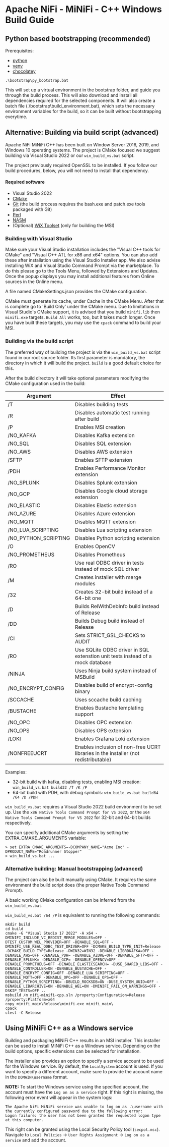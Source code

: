 <!--
  Licensed to the Apache Software Foundation (ASF) under one or more
  contributor license agreements.  See the NOTICE file distributed with
  this work for additional information regarding copyright ownership.
  The ASF licenses this file to You under the Apache License, Version 2.0
  (the "License"); you may not use this file except in compliance with
  the License.  You may obtain a copy of the License at
      http://www.apache.org/licenses/LICENSE-2.0
  Unless required by applicable law or agreed to in writing, software
  distributed under the License is distributed on an "AS IS" BASIS,
  WITHOUT WARRANTIES OR CONDITIONS OF ANY KIND, either express or implied.
  See the License for the specific language governing permissions and
  limitations under the License.
-->

# Apache NiFi -  MiNiFi - C++ Windows Build Guide

## Python based bootstrapping (recommended)
Prerequisites:
- [python](https://docs.python.org/)
- [venv](https://docs.python.org/3/library/venv.html)
- [chocolatey](https://chocolatey.org/)
```dos
.\bootstrap\py_bootstrap.bat
```

This will set up a virtual environment in the bootstrap folder, and guide you through the build process.
This will also download and install all dependencies required for the selected components.
It will also create a batch file (.\bootstrap\build_environment.bat),
which sets the necessary environment variables for the build, so it can be built without bootstrapping everytime.


## Alternative: Building via build script (advanced)

Apache NiFi MiNiFi C++ has been built on Window Server 2016, 2019, and Windows 10 operating systems. The project is CMake focused we suggest building via Visual Studio 2022 or our `win_build_vs.bat` script.

The project previously required OpenSSL to be installed. If you follow our build procedures, below, you will not need to install that dependency.

#### Required software

 - Visual Studio 2022
 - [CMake](https://cmake.org/download/)
 - [Git](https://git-scm.com/download/win) (the build process requires the bash.exe and patch.exe tools packaged with Git)
 - [Perl](https://strawberryperl.com/)
 - [NASM](https://nasm.us)
 - (Optional) [WiX Toolset](https://wixtoolset.org/releases/) (only for building the MSI)

### Building with Visual Studio

Make sure your Visual Studio installation includes the "Visual C++ tools for CMake" and "Visual C++ ATL for x86 and x64" options.
You can also add these after installation using the Visual Studio Installer app. We also advise
installing WiX and Visual Studio Command Prompt via the marketplace. To do this please go to the Tools Menu, followed by Extensions and Updates. Once the popup displays you
may install additional features from Online sources in the Online menu.

A file named CMakeSettings.json provides the CMake configuration.

CMake must generate its cache, under Cache in the CMake Menu. After that is complete go to 'Build Only' under the CMake menu. Due to limitations in Visual Studio's CMake support, it is advised
that you build `minifi.lib` then `minifi.exe` targets.  `Build All` works, too, but it takes much longer.
Once you have built these targets, you may use the `cpack` command to build your MSI.

### Building via the build script

The preferred way of building the project is via the `win_build_vs.bat` script found in our root source folder. Its first parameter is mandatory, the directory in which it will build the project. `build` is a good default choice for this.

After the build directory it will take optional parameters modifying the CMake configuration used in the build:

| Argument             | Effect                                                                              |
|----------------------|-------------------------------------------------------------------------------------|
| /T                   | Disables building tests                                                             |
| /R                   | Disables automatic test running after build                                         |
| /P                   | Enables MSI creation                                                                |
| /NO_KAFKA            | Disables Kafka extension                                                            |
| /NO_SQL              | Disables SQL extension                                                              |
| /NO_AWS              | Disables AWS extension                                                              |
| /SFTP                | Enables SFTP extension                                                              |
| /PDH                 | Enables Performance Monitor extension                                               |
| /NO_SPLUNK           | Disables Splunk extension                                                           |
| /NO_GCP              | Disables Google cloud storage extension                                             |
| /NO_ELASTIC          | Disables Elastic extension                                                          |
| /NO_AZURE            | Disables Azure extension                                                            |
| /NO_MQTT             | Disables MQTT extension                                                             |
| /NO_LUA_SCRIPTING    | Disables Lua scripting extension                                                    |
| /NO_PYTHON_SCRIPTING | Disables Python scripting extension                                                 |
| /O                   | Enables OpenCV                                                                      |
| /NO_PROMETHEUS       | Disables Prometheus                                                                 |
| /RO                  | Use real ODBC driver in tests instead of mock SQL driver                            |
| /M                   | Creates installer with merge modules                                                |
| /32                  | Creates 32-bit build instead of a 64-bit one                                        |
| /D                   | Builds RelWithDebInfo build instead of Release                                      |
| /DD                  | Builds Debug build instead of Release                                               |
| /CI                  | Sets STRICT_GSL_CHECKS to AUDIT                                                     |
| /RO                  | Use SQLite ODBC driver in SQL extenstion unit tests instead of a mock database      |
| /NINJA               | Uses Ninja build system instead of MSBuild                                          |
| /NO_ENCRYPT_CONFIG   | Disables build of encrypt-config binary                                             |
| /SCCACHE             | Uses sccache build caching                                                          |
| /BUSTACHE            | Enables Bustache templating support                                                 |
| /NO_OPC              | Disables OPC extension                                                              |
| /NO_OPS              | Disables OPS extension                                                              |
| /LOKI                | Enables Grafana Loki extension                                                      |
| /NONFREEUCRT         | Enables inclusion of non-free UCRT libraries in the installer (not redistributable) |

Examples:
 - 32-bit build with kafka, disabling tests, enabling MSI creation: `win_build_vs.bat build32 /T /K /P`
 - 64-bit build with PDH, with debug symbols: `win_build_vs.bat build64 /64 /D /PDH`

`win_build_vs.bat` requires a Visual Studio 2022 build environment to be set up. Use the `x86 Native Tools Command Prompt for VS 2022`, or the `x64 Native Tools Command Prompt for VS 2022` for 32-bit and 64-bit builds respectively.

You can specify additional CMake arguments by setting the EXTRA_CMAKE_ARGUMENTS variable:
```
> set EXTRA_CMAKE_ARGUMENTS=-DCOMPANY_NAME="Acme Inc" -DPRODUCT_NAME="Roadrunner Stopper"
> win_build_vs.bat ...
```

### Alternative building: Manual bootstrapping (advanced)

The project can also be built manually using CMake. It requires the same environment the build script does (the proper Native Tools Command Prompt).

A basic working CMake configuration can be inferred from the `win_build_vs.bat`.

`win_build_vs.bat /64 /P` is equivalent to running the following commands:

```
mkdir build
cd build
cmake -G "Visual Studio 17 2022" -A x64 -DMINIFI_INCLUDE_VC_REDIST_MERGE_MODULES=OFF -DTEST_CUSTOM_WEL_PROVIDER=OFF -DENABLE_SQL=OFF -DMINIFI_USE_REAL_ODBC_TEST_DRIVER=OFF -DCMAKE_BUILD_TYPE_INIT=Release -DCMAKE_BUILD_TYPE=Release -DWIN32=WIN32 -DENABLE_LIBRDKAFKA=OFF -DENABLE_AWS=OFF -DENABLE_PDH= -DENABLE_AZURE=OFF -DENABLE_SFTP=OFF -DENABLE_SPLUNK= -DENABLE_GCP= -DENABLE_OPENCV=OFF -DENABLE_PROMETHEUS=OFF -DENABLE_ELASTICSEARCH= -DUSE_SHARED_LIBS=OFF -DENABLE_CONTROLLER=ON -DENABLE_BUSTACHE=OFF -DENABLE_ENCRYPT_CONFIG=OFF -DENABLE_LUA_SCRIPTING=OFF -DENABLE_MQTT=OFF -DENABLE_OPC=OFF -DENABLE_OPS=OFF -DENABLE_PYTHON_SCRIPTING= -DBUILD_ROCKSDB=ON -DUSE_SYSTEM_UUID=OFF -DENABLE_LIBARCHIVE=ON -DENABLE_WEL=ON -DMINIFI_FAIL_ON_WARNINGS=OFF -DSKIP_TESTS=OFF ..
msbuild /m nifi-minifi-cpp.sln /property:Configuration=Release /property:Platform=x64
copy minifi_main\Release\minifi.exe minifi_main\
cpack
ctest -C Release
```

## Using MiNiFi C++ as a Windows service

Building and packaging MiNiFi C++ results in an MSI installer. This installer can be used to install MiNiFi C++ as a Windows service. Depending on the build options, specific extensions can be selected for installation.

The installer also provides an option to specify a service account to be used for the Windows service. By default, the `LocalSystem` account is used. If you want to specify a different account, make sure to provide the account name in the `DOMAIN\username` format.

**NOTE:** To start the Windows service using the specified account, the account must have the `Log on as a service` right. If this right is missing, the following error event will appear in the system logs:

```
The Apache NiFi MiNiFi service was unable to log on as .\username with the currently configured password due to the following error:
Logon failure: the user has not been granted the requested logon type at this computer.
```

This right can be granted using the Local Security Policy tool (`secpol.msc`). Navigate to `Local Policies` -> `User Rights Assignment` -> `Log on as a service` and add the account.
